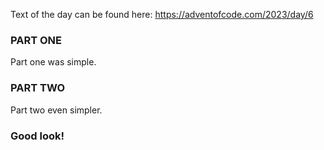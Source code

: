 ﻿Text of the day can be found here:
https://adventofcode.com/2023/day/6

### PART ONE
Part one was simple.

### PART TWO
Part two even simpler.

### Good look!
